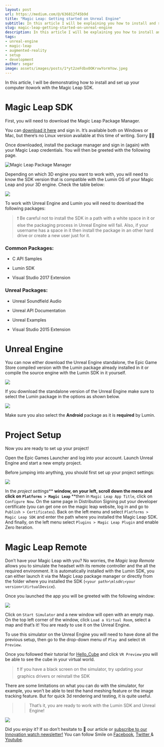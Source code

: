 ```yaml
---
layout: post
url: https://medium.com/@/636812f45b9d
title: "Magic Leap: Getting started on Unreal Engine"
subtitle: In this article I will be explaining you how to install and setup your computer in order to work with the Magic Leap SDK.
slug: magic-leap-getting-started-on-unreal-engine
description: In this article I will be explaining you how to install and setup your computer in order to work with the Magic Leap SDK.
tags:
- unreal-engine
- magic-leap
- augmented-reality
- setup
- development
author: segar
image: assets/images/posts/1*yt2zeFdbx0OKrvwYormYow.jpeg
---
```


In this article, I will be demonstrating how to install and set up your computer itowork with the Magic Leap SDK.

# Magic Leap SDK

First, you will need to download the Magic Leap Package Manager.

You can [download it here](https://creator.magicleap.com/downloads) and sign in. It’s available both on Windows or Mac, but there‘s no Linux version available at this time of writing. Sorry 🤷‍♂️

Once downloaded, install the package manager and sign in (again) with your Magic Leap credentials. You will then be greeted with the following page.

![Magic Leap Package Manager](/assets/images/posts/1*N7KUVjPJQAMFXb7OgkWLRg.png)

Depending on which 3D engine you want to work with, you will need to know the SDK version that is compatible with the Lumin OS of your Magic Leap and your 3D engine. Check the table below:

![](/assets/images/posts/1*vA9Q3GiY-xwXEZ-Muu_wOQ.png)

To work with Unreal Engine and Lumin you will need to download the following packages:

> ❗️ Be careful not to install the SDK in a path with a white space in it or else the packaging process in Unreal Engine will fail. Also, if your username has a space in it then install the package in an other hard drive or create a new user just for it.

### Common Packages:

* C API Samples

* Lumin SDK

* Visual Studio 2017 Extension

### Unreal Packages:

* Unreal Soundfield Audio

* Unreal API Documentation

* Unreal Examples

* Visual Studio 2015 Extension

# Unreal Engine

You can now either download the Unreal Engine standalone, the Epic Game Store compiled version with the Lumin package already installed in it or compile the source engine with the Lumin SDK in it yourself.

![](/assets/images/posts/1*pewwC34p6UQK5kYMyEX5cA.png)

If you download the standalone version of the Unreal Engine make sure to select the Lumin package in the options as shown below.

![](/assets/images/posts/1*LtB0QQYHlvDa3Z0NJxnliw.png)

Make sure you also select the **Android** package as it is **required** by Lumin.

# Project Setup

Now you are ready to set up your project!

Open the Epic Games Launcher and log into your account. Launch Unreal Engine and start a new empty project.

Before jumping into anything, you should first set up your project settings:

![](/assets/images/posts/1*f9Pi6YTC5CCpRnStt4Y78Q.png)

In the *project settings*** **window, on your left, scroll down the menu and click on `Platforms > Magic Leap`** **then in `Magic Leap App Title`, click on `Configure Now`. 
On the same page in Distribution Signing put your developer certificate (you can get one on the magic leap website, log in and go to `Publish > Certificates`).
Back on the left menu and select `Platforms > Magic Leap SDK` and enter the path where you installed the Magic Leap SDK.
And finally, on the left menu select `Plugins > Magic Leap Plugin` and enable Zero Iteration.

# Magic Leap Remote

Don’t have your Magic Leap with you? No worries, the *Magic leap Remote* allows you to simulate the headset with its remote controller and the all the required environment.
It is automatically installed with the Lumin SDK, you can either launch it via the Magic Leap package manager or directly from the folder where you installed the SDK (`<your path>\mlsdk\<your version>\VirtualDevice`).

Once you launched the app you will be greeted with the following window:

![](/assets/images/posts/1*UekYvBNSGQskDezCSYRZrg.png)

Click on `Start Simulator` and a new window will open with an empty map. On the top left corner of the window, click `Load a Virtual Room`, select a map and that’s it! You are ready to use it on the Unreal Engine.

To use this simulator on the Unreal Engine you will need to have done all the previous setup, then go to the drop-down menu of `Play `and select `VR Preview`.

Once you followed their tutorial for [Hello_Cube](https://creator.magicleap.com/learn/guides/hello-cube-unreal-engine) and click `VR Preview` you will be able to see the cube in your virtual world.

> ❗️ If you have a black screen on the simulator, try updating your graphics drivers or reinstall the SDK

There are some limitations on what you can do with the simulator, for example, you won’t be able to test the hand meshing feature or the image tracking feature. But for quick 3d rendering and testing, it is quite useful.

>> That’s it, you are ready to work with the Lumin SDK and Unreal Engine!

![](/assets/images/posts/1*Wn5sW-E8k6E1JZ4-OAPXVA.png)

Did you enjoy it? If so don’t hesitate to 👏 our article or [subscribe to our Innovation watch newsletter!](https://mailchi.mp/c414f1508567/techwatch) You can follow Smile on [Facebook](https://www.facebook.com/smileopensource), [Twitter ](https://www.twitter.com/GroupeSmile)& [Youtube](http://www.youtube.com/user/SmileOpenSource).


